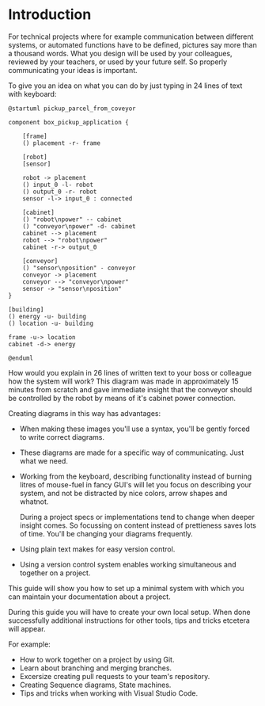 # Introduction

For technical projects where for example communication between different systems, or automated functions have to be defined, pictures say more than a thousand words. What you design will be used by your colleagues, reviewed by your teachers, or used by your future self. So properly communicating your ideas is important.

To give you an idea on what you can do by just typing in 24 lines of text with keyboard:

```plantuml
@startuml pickup_parcel_from_coveyor

component box_pickup_application {
    
    [frame]
    () placement -r- frame

    [robot]
    [sensor]

    robot -> placement
    () input_0 -l- robot
    () output_0 -r- robot
    sensor -l-> input_0 : connected

    [cabinet]
    () "robot\npower" -- cabinet
    () "conveyor\npower" -d- cabinet
    cabinet --> placement
    robot --> "robot\npower"
    cabinet -r-> output_0
    
    [conveyor]
    () "sensor\nposition" - conveyor
    conveyor -> placement
    conveyor --> "conveyor\npower"
    sensor -> "sensor\nposition"
}

[building]
() energy -u- building
() location -u- building

frame -u-> location
cabinet -d-> energy

@enduml
```
How would you explain in 26 lines of written text to your boss or colleague how the system will work?
This diagram was made in approximately 15 minutes from scratch and gave immediate insight that the conveyor should be controlled by the robot by means of it's cabinet power connection.

Creating diagrams in this way has advantages:
- When making these images you'll use a syntax, you'll be gently forced to write correct diagrams.
- These diagrams are made for a specific way of communicating. Just what we need.
- Working from the keyboard, describing functionality instead of burning litres of mouse-fuel in fancy GUI's will let you focus on describing your system, and not be distracted by nice colors, arrow shapes and whatnot. 
  
  During a project specs or implementations tend to change when deeper insight comes. So focussing on content instead of prettieness saves lots of time. You'll be changing your diagrams frequently.
- Using plain text makes for easy version control.
- Using a version control system enables working simultaneous and together on a project.

This guide will show you how to set up a minimal system with which you can maintain your documentation about a project.

During this guide you will have to create your own local setup. When done successfully additional instructions for other tools, tips and tricks etcetera will appear.

For example:
- How to work together on a project by using Git.
- Learn about branching and merging branches.
- Excersize creating pull requests to your team's repository.
- Creating Sequence diagrams, State machines.
- Tips and tricks when working with Visual Studio Code.
